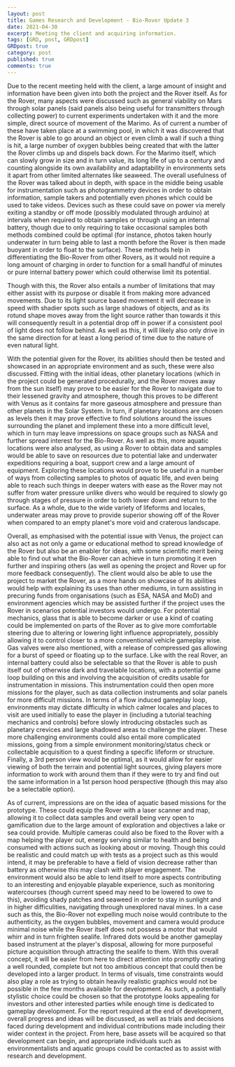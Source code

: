 ```yaml
---
layout: post
title: Games Research and Development - Bio-Rover Update 3
date: 2021-04-30
excerpt: Meeting the client and acquiring information.
tags: [GRD, post, GRDpost]
GRDpost: true
category: post
published: true
comments: true
---
```

Due to the recent meeting held with the client, a large amount of insight and information have been given into both the project and the Rover itself. As for the Rover, many aspects were discussed such as general viability on Mars through solar panels (said panels also being useful for transmitters through collecting power) to current experiments undertaken with it and the more simple, direct source of movement of the Marimo. As of current a number of these have taken place at a swimming pool, in which it was discovered that the Rover is able to go around an object or even climb a wall if such a thing is hit, a large number of oxygen bubbles being created that with the latter the Rover climbs up and dispels back down. For the Marimo itself, which can slowly grow in size and in turn value, its long life of up to a century and counting alongside its own availability and adaptability in environments sets it apart from other limited alternates like seaweed. The overall usefulness of the Rover was talked about in depth, with space in the middle being usable for instrumentation such as photogrammetry devices in order to obtain information, sample takers and potentially even phones which could be used to take videos. Devices such as these could save on power via merely exiting a standby or off mode (possibly modulated through arduino) at intervals when required to obtain samples or through using an internal battery, though due to only requiring to take occasional samples both methods combined could be optimal (for instance, photos taken hourly underwater in turn being able to last a month before the Rover is then made buoyant in order to float to the surface). These methods help in differentiating the Bio-Rover from other Rovers, as it would not require a long amount of charging in order to function for a small handful of minutes or pure internal battery power which could otherwise limit its potential. 

Though with this, the Rover also entails a number of limitations that may either assist with its purpose or disable it from making more advanced movements. Due to its light source based movement it will decrease in speed with shadier spots such as large shadows of objects, and as its rotund shape moves away from the light source rather than towards it this will consequently result in a potential drop off in power if a consistent pool of light does not follow behind. As well as this, it will likely also only drive in the same direction for at least a long period of time due to the nature of even natural light. 

With the potential given for the Rover, its abilities should then be tested and showcased in an appropriate environment and as such, these were also discussed. Fitting with the initial ideas, other planetary locations (which in the project could be generated procedurally, and the Rover moves away from the sun itself) may prove to be easier for the Rover to navigate due to their lessened gravity and atmosphere, though this proves to be different with Venus as it contains far more gaseous atmosphere and pressure than other planets in the Solar System. In turn, if planetary locations are chosen as levels then it may prove effective to find solutions around the issues surrounding the planet and implement these into a more difficult level, which in turn may leave impressions on space groups such as NASA and further spread interest for the Bio-Rover. As well as this, more aquatic locations were also analysed, as using a Rover to obtain data and samples would be able to save on resources due to potential lake and underwater expeditions requiring a boat, support crew and a large amount of equipment. Exploring these locations would prove to be useful in a number of ways from collecting samples to photos of aquatic life, and even being able to reach such things in deeper waters with ease as the Rover may not suffer from water pressure unlike divers who would be required to slowly go through stages of pressure in order to both lower down and return to the surface. As a whole, due to the wide variety of lifeforms and locales, underwater areas may prove to provide superior showing off of the Rover when compared to an empty planet's more void and craterous landscape.

Overall, as emphasised with the potential issue with Venus, the project can also act as not only a game or educational method to spread knowledge of the Rover but also be an enabler for ideas, with some scientific merit being able to find out what the Bio-Rover can achieve in turn promoting it even further and inspiring others (as well as opening the project and Rover up for more feedback consequently). The client would also be able to use the project to market the Rover, as a more hands on showcase of its abilities would help with explaining its uses than other mediums, in turn assisting in precuring funds from organisations (such as ESA, NASA and MoD) and environment agencies which may be assisted further if the project uses the Rover in scenarios potential investors would undergo. For potential mechanics, glass that is able to become darker or use a kind of coating could be implemented on parts of the Rover as to give more comfortable steering due to altering or lowering light influence appropriately, possibly allowing it to control closer to a more conventional vehicle gameplay wise. Gas valves were also mentioned, with a release of compressed gas allowing for a burst of speed or floating up to the surface. Like with the real Rover, an internal battery could also be selectable so that the Rover is able to push itself out of otherwise dark and travelable locations, with a potential game loop building on this and involving the acquisition of credits usable for instrumentation in missions. This instrumentation could then open more missions for the player, such as data collection instruments and solar panels for more difficult missions. In terms of a flow induced gameplay loop, environments may dictate difficulty in which calmer locales and places to visit are used initially to ease the player in (including a tutorial teaching mechanics and controls) before slowly introducing obstacles such as planetary crevices and large shadowed areas to challenge the player. These more challenging environments could also entail more complicated missions, going from a simple environment monitoring/status check or collectable acquisition to a quest finding a specific lifeform or structure. Finally, a 3rd person view would be optimal, as it would allow for easier viewing of both the terrain and potential light sources, giving players more information to work with around them than if they were to try and find out the same information in a 1st person hood perspective (though this may also be a selectable option).

As of current, impressions are on the idea of aquatic based missions for the prototype. These could equip the Rover with a laser scanner and map, allowing it to collect data samples and overall being very open to gamification due to the large amount of exploration and objectives a lake or sea could provide. Multiple cameras could also be fixed to the Rover with a map helping the player out, energy serving similar to health and being consumed with actions such as looking about or moving. Though this could be realistic and could match up with tests as a project such as this would intend, it may be preferable to have a field of vision decrease rather than battery as otherwise this may clash with player engagement. The environment would also be able to lend itself to more aspects contributing to an interesting and enjoyable playable experience, such as monitoring watercourses (though current speed may need to be lowered to owe to this), avoiding shady patches and seaweed in order to stay in sunlight and in higher difficulities, navigating through unexplored naval mines. In a case such as this, the Bio-Rover not expelling much noise would contribute to the authenticity, as the oxygen bubbles, movement and camera would produce minimal noise while the Rover itself does not possess a motor that would whirr and in turn frighten sealife. Infrared dots would be another gameplay based instrument at the player's disposal, allowing for more purposeful picture acquisition through attracting the sealife to them. With this overall concept, it will be easier from here to direct attention into promptly creating a well rounded, complete but not too ambitious concept that could then be developed into a larger product. In terms of visuals, time constraints would also play a role as trying to obtain heavily realistic graphics would not be possible in the few months available for development. As such, a potentially stylistic choice could be chosen so that the prototype looks appealing for investors and other interested parties while enough time is dedicated to gameplay development. For the report required at the end of development, overall progress and ideas will be discussed, as well as trials and decisions faced during development and individual contributions made including their wider context in the project. From here, base assets will be acquired so that development can begin, and appropriate individuals such as environmentalists and aquatic groups could be contacted as to assist with research and development.